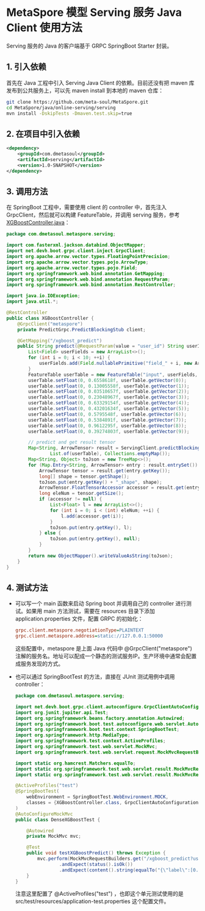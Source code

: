 # MetaSpore 模型 Serving 服务 Java Client 使用方法

Serving 服务的 Java 的客户端基于 GRPC SpringBoot Starter 封装。

## 1. 引入依赖
首先在 Java 工程中引入 Serving Java Client 的依赖。目前还没有把 maven 库发布到公共服务上，可以先 maven install 到本地的 maven 仓库：
```bash
git clone https://github.com/meta-soul/MetaSpore.git
cd MetaSpore/java/online-serving/serving
mvn install -DskipTests -Dmaven.test.skip=true
```

## 2. 在项目中引入依赖
```xml
<dependency>
    <groupId>com.dmetasoul</groupId>
    <artifactId>serving</artifactId>
    <version>1.0-SNAPSHOT</version>
</dependency>
```

## 3. 调用方法
在 SpringBoot 工程中，需要使用 client 的 controller 中，首先注入 GrpcClient，然后就可以构建 FeatureTable，并调用 serving 服务，参考 [XGBoostController.java](src/test/java/com/dmetasoul/metaspore/serving/XGBoostController.java)：

```java
package com.dmetasoul.metaspore.serving;

import com.fasterxml.jackson.databind.ObjectMapper;
import net.devh.boot.grpc.client.inject.GrpcClient;
import org.apache.arrow.vector.types.FloatingPointPrecision;
import org.apache.arrow.vector.types.pojo.ArrowType;
import org.apache.arrow.vector.types.pojo.Field;
import org.springframework.web.bind.annotation.GetMapping;
import org.springframework.web.bind.annotation.RequestParam;
import org.springframework.web.bind.annotation.RestController;

import java.io.IOException;
import java.util.*;

@RestController
public class XGBoostController {
    @GrpcClient("metaspore")
    private PredictGrpc.PredictBlockingStub client;

    @GetMapping("/xgboost_predict")
    public String predict(@RequestParam(value = "user_id") String userId) throws IOException {
        List<Field> userFields = new ArrayList<>();
        for (int i = 0; i < 10; ++i) {
            userFields.add(Field.nullablePrimitive("field_" + i, new ArrowType.FloatingPoint(FloatingPointPrecision.SINGLE)));
        }
        FeatureTable userTable = new FeatureTable("input", userFields, ArrowAllocator.getAllocator());
        userTable.setFloat(0, 0.6558618f, userTable.getVector(0));
        userTable.setFloat(0, 0.13005558f, userTable.getVector(1));
        userTable.setFloat(0, 0.03510657f, userTable.getVector(2));
        userTable.setFloat(0, 0.23048967f, userTable.getVector(3));
        userTable.setFloat(0, 0.63329154f, userTable.getVector(4));
        userTable.setFloat(0, 0.43201634f, userTable.getVector(5));
        userTable.setFloat(0, 0.5795548f, userTable.getVector(6));
        userTable.setFloat(0, 0.5384891f, userTable.getVector(7));
        userTable.setFloat(0, 0.9612295f, userTable.getVector(8));
        userTable.setFloat(0, 0.39274803f, userTable.getVector(9));

        // predict and get result tensor
        Map<String, ArrowTensor> result = ServingClient.predictBlocking(client, "xgboost_model",
                List.of(userTable), Collections.emptyMap());
        Map<String, Object> toJson = new TreeMap<>();
        for (Map.Entry<String, ArrowTensor> entry : result.entrySet()) {
            ArrowTensor tensor = result.get(entry.getKey());
            long[] shape = tensor.getShape();
            toJson.put(entry.getKey() + "_shape", shape);
            ArrowTensor.FloatTensorAccessor accessor = result.get(entry.getKey()).getFloatData();
            long eleNum = tensor.getSize();
            if (accessor != null) {
                List<Float> l = new ArrayList<>();
                for (int i = 0; i < (int) eleNum; ++i) {
                    l.add(accessor.get(i));
                }
                toJson.put(entry.getKey(), l);
            } else {
                toJson.put(entry.getKey(), null);
            }
        }
        return new ObjectMapper().writeValueAsString(toJson);
    }
}
```

## 4. 测试方法
- 可以写一个 main 函数来启动 Spring boot 并调用自己的 controller 进行测试。如果用 main 方法测试，需要在 resources 目录下添加 application.properties 文件，配置 GRPC 的初始化：
    ```ini
    grpc.client.metaspore.negotiationType=PLAINTEXT
    grpc.client.metaspore.address=static://127.0.0.1:50000
    ```

    这些配置中，metaspore 是上面 Java 代码中 @GrpcClient("metaspore") 注解的服务名。地址可以配成一个静态的测试服务IP。生产环境中通常会配置成服务发现的方式。
- 也可以通过 SpringBootTest 的方法，直接在 JUnit 测试用例中调用 controller：
    ```java
    package com.dmetasoul.metaspore.serving;

    import net.devh.boot.grpc.client.autoconfigure.GrpcClientAutoConfiguration;
    import org.junit.jupiter.api.Test;
    import org.springframework.beans.factory.annotation.Autowired;
    import org.springframework.boot.test.autoconfigure.web.servlet.AutoConfigureMockMvc;
    import org.springframework.boot.test.context.SpringBootTest;
    import org.springframework.http.MediaType;
    import org.springframework.test.context.ActiveProfiles;
    import org.springframework.test.web.servlet.MockMvc;
    import org.springframework.test.web.servlet.request.MockMvcRequestBuilders;

    import static org.hamcrest.Matchers.equalTo;
    import static org.springframework.test.web.servlet.result.MockMvcResultMatchers.content;
    import static org.springframework.test.web.servlet.result.MockMvcResultMatchers.status;

    @ActiveProfiles("test")
    @SpringBootTest(
        webEnvironment = SpringBootTest.WebEnvironment.MOCK,
        classes = {XGBoostController.class, GrpcClientAutoConfiguration.class}
    )
    @AutoConfigureMockMvc
    public class DenseXGBoostTest {

        @Autowired
        private MockMvc mvc;

        @Test
        public void testXGBoostPredict() throws Exception {
            mvc.perform(MockMvcRequestBuilders.get("/xgboost_predict?user_id=xxx").accept(MediaType.APPLICATION_JSON))
                    .andExpect(status().isOk())
                    .andExpect(content().string(equalTo("{\"label\":[0.0],\"label_shape\":[1],\"probabilities\":[0.7300644,0.2699356],\"probabilities_shape\":[1,2]}")));
        }
    }
    ```

    注意这里配置了 @ActiveProfiles("test") ，也即这个单元测试使用的是 src/test/resources/application-test.properties 这个配置文件。